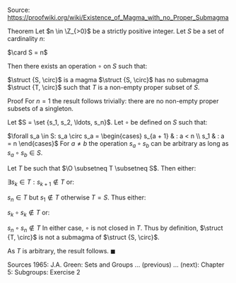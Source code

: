 # 

Source: https://proofwiki.org/wiki/Existence_of_Magma_with_no_Proper_Submagma

Theorem
Let $n \in \Z_{>0}$ be a strictly positive integer.
Let $S$ be a set of cardinality $n$:

$\card S = n$

Then there exists an operation $\circ$ on $S$ such that:

$\struct {S, \circ}$ is a magma
$\struct {S, \circ}$ has no submagma $\struct {T, \circ}$ such that $T$ is a non-empty proper subset of $S$.


Proof
For $n = 1$ the result follows trivially: there are no non-empty proper subsets of a singleton.

Let $S = \set {s_1, s_2, \ldots, s_n}$.
Let $\circ$ be defined on $S$ such that:

$\forall s_a \in S: s_a \circ s_a = \begin{cases} s_{a + 1} & : a < n \\ s_1 & : a = n \end{cases}$
For $a \ne b$ the operation $s_a \circ s_b$ can be arbitrary as long as $s_a \circ s_b \in S$.

Let $T$ be such that $\O \subsetneq T \subsetneq S$.
Then either:

$\exists s_k \in T: s_{k + 1} \notin T$
or:

$s_n \in T$ but $s_1 \notin T$
otherwise $T = S$.
Thus either:

$s_k \circ s_k \notin T$
or:

$s_n \circ s_n \notin T$
In either case, $\circ$ is not closed in $T$.
Thus by definition, $\struct {T, \circ}$ is not a submagma of $\struct {S, \circ}$.

As $T$ is arbitrary, the result follows.
$\blacksquare$


Sources
1965: J.A. Green: Sets and Groups ... (previous) ... (next): Chapter $5$: Subgroups: Exercise $2$




